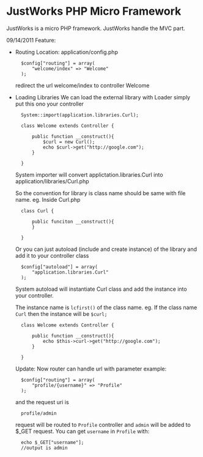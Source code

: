 JustWorks PHP Micro Framework
=============================

JustWorks is a micro PHP framework. JustWorks handle the MVC part.

09/14/2011
Feature:

- Routing
    Location: application/config.php
    
    
    
    
        $config["routing"] = array(
            "welcome/index" => "Welcome"
        );




    redirect the url welcome/index to controller Welcome

- Loading Libraries
    We can load the external library with Loader simply put this ono your controller




        System::import(application.libraries.Curl);

        class Welcome extends Controller {

            public function __construct(){
                $curl = new Curl();
                echo $curl->get("http://google.com");
            }
            
        }




    System importer will convert applictation.libraries.Curl into application/libraries/Curl.php
    
    So the convention for library is class name should be same with file name.
    eg. Inside Curl.php



    
        class Curl {

            public funciton __construct(){
            }

        }



     
    Or you can just autoload (include and create instance) of the library
    and add it to your controller class



    
        $config["autoload"] = array(
            "application.libraries.Curl"
        );



    
    System autoload will instantiate Curl class and add the instance into
    your controller.
    
    The instance name is `lcfirst()` of the class name.
    eg. If the class name `Curl` then the instance will be `$curl;`
    
    
    
    
        class Welcome extends Controller {

            public function __construct(){
                echo $this->curl->get("http://google.com");
            }
            
        }
    
    
    Update:
    Now router can handle url with parameter
    example:
    
        $config["routing"] = array(
            "profile/{username}" => "Profile" 
        );
        
    and the request uri is 
        
        profile/admin
        
    request will be routed to `Profile` controller and `admin` will be added to $_GET request.
    You can get `username` in `Profile` with:
    
        echo $_GET["username"];
        //output is admin 
    
    
    
